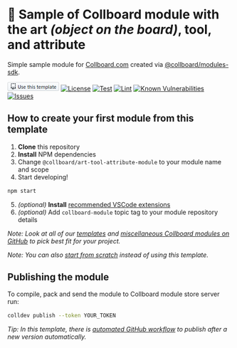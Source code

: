 # 📘 Sample of Collboard module with the art _(object on the board)_, tool, and attribute

Simple sample module for [Collboard.com](https://collboard.com/) created via [@collboard/modules-sdk](https://www.npmjs.com/package/@collboard/modules-sdk).

<!--Badges-->

[![Use this template](https://raw.githubusercontent.com/collboard/docs/main/buttons/use-this-template.button.png)](https://github.com/collboard/art-tool-attribute-module/generate)
[![License](https://img.shields.io/github/license/collboard/art-tool-attribute-module.svg?style=flat)](https://raw.githubusercontent.com/collboard/art-tool-attribute-module/master/LICENSE)
[![Test](https://github.com/collboard/art-tool-attribute-module/actions/workflows/test.yml/badge.svg)](https://github.com/collboard/art-tool-attribute-module/actions/workflows/test.yml)
[![Lint](https://github.com/collboard/art-tool-attribute-module/actions/workflows/lint.yml/badge.svg)](https://github.com/collboard/art-tool-attribute-module/actions/workflows/lint.yml)
[![Known Vulnerabilities](https://snyk.io/test/github/collboard/art-tool-attribute-module/badge.svg)](https://snyk.io/test/github/collboard/art-tool-attribute-module)
[![Issues](https://img.shields.io/github/issues/collboard/art-tool-attribute-module.svg?style=flat)](https://github.com/collboard/art-tool-attribute-module/issues)

<!--TODO: Make badge from module store with published version + maybe some stats like count of installations etc.-->
<!--/Badges-->

## How to create your first module from this template

1. **Clone** this repository
2. **Install** NPM dependencies
3. Change `@collboard/art-tool-attribute-module` to your module name and scope
4. Start developing!

```bash
npm start
```

5. _(optional)_ **Install** [recommended VSCode extensions](./.vscode/extensions.json)
6. _(optional)_ Add `collboard-module` topic tag to your module repository details

_Note: Look at all of our [templates](https://github.com/topics/collboard-module-template) and [miscellaneous Collboard modules on GitHub](https://github.com/topics/collboard-module) to pick best fit for your project._

_Note: You can also [start from scratch](https://github.com/collboard/modules-sdk#how-to-develop-your-first-module) instead of using this template._

## Publishing the module

To compile, pack and send the module to Collboard module store server run:

```bash
colldev publish --token YOUR_TOKEN
```

_Tip: In this template, there is [automated GitHub workflow](./.github/workflows/publish.yml) to publish after a new version automatically._
